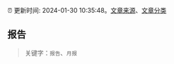 :alarm_clock: 更新时间: 2024-01-30 10:35:48。[文章来源](/README.md)、[文章分类](/TAGS.md)

## 报告


> 关键字：`报告`、`月报`



